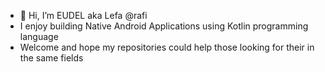 - 👋 Hi, I’m EUDEL aka Lefa @rafi
- I enjoy building Native Android Applications using Kotlin programming language
- Welcome and hope my repositories could help those looking for their in the same fields

